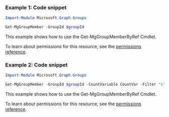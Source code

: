 ### Example 1: Code snippet

```powershellImport-Module Microsoft.Graph.Groups

Get-MgGroupMember -GroupId $groupId
```
This example shows how to use the Get-MgGroupMemberByRef Cmdlet.
To learn about permissions for this resource, see the [permissions reference](/graph/permissions-reference).

### Example 2: Code snippet

```powershellImport-Module Microsoft.Graph.Groups

Get-MgGroupMember -GroupId $groupId -CountVariable CountVar -Filter "startswith(displayName, 'a')" -ConsistencyLevel eventual
```
This example shows how to use the Get-MgGroupMemberByRef Cmdlet.
To learn about permissions for this resource, see the [permissions reference](/graph/permissions-reference).

